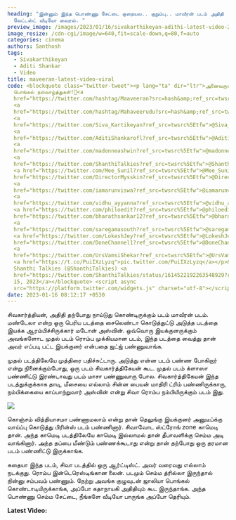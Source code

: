 ```yaml
---
heading: "இன்னும் இந்த பொண்ணு சேட்டை குறையல.. குறும்பு.. மாவீரன் படம் அதிதி
  லேட்டஸ்ட் வீடியோ வைரல். "
preview_image: /images/2023/01/16/sivakarthikeyan-adithi-latest-video-2-.jpg
image_resize: /cdn-cgi/image/w=640,fit=scale-down,q=80,f=auto
categories: cinema
authors: Santhosh
tags:
  - Sivakarthikeyan
  - Aditi Shankar
  - Video
title: maveeran-latest-video-viral
code: <blockquote class="twitter-tweet"><p lang="ta" dir="ltr">அனைவருக்கும் இனிய
  பொங்கல் நல்வாழ்த்துகள்!🎋<a
  href="https://twitter.com/hashtag/Maaveeran?src=hash&amp;ref_src=twsrc%5Etfw">#Maaveeran</a>
  <a
  href="https://twitter.com/hashtag/Mahaveerudu?src=hash&amp;ref_src=twsrc%5Etfw">#Mahaveerudu</a>
  <a
  href="https://twitter.com/Siva_Kartikeyan?ref_src=twsrc%5Etfw">@Siva_Kartikeyan</a>
  <a
  href="https://twitter.com/AditiShankarofl?ref_src=twsrc%5Etfw">@AditiShankarofl</a>
  <a
  href="https://twitter.com/madonneashwin?ref_src=twsrc%5Etfw">@madonneashwin</a>
  <a
  href="https://twitter.com/ShanthiTalkies?ref_src=twsrc%5Etfw">@ShanthiTalkies</a>
  <a href="https://twitter.com/Mee_Sunil?ref_src=twsrc%5Etfw">@Mee_Sunil</a> <a
  href="https://twitter.com/DirectorMysskin?ref_src=twsrc%5Etfw">@DirectorMysskin</a>
  <a
  href="https://twitter.com/iamarunviswa?ref_src=twsrc%5Etfw">@iamarunviswa</a>
  <a
  href="https://twitter.com/vidhu_ayyanna?ref_src=twsrc%5Etfw">@vidhu_ayyanna</a>
  <a href="https://twitter.com/philoedit?ref_src=twsrc%5Etfw">@philoedit</a> <a
  href="https://twitter.com/bharathsankar12?ref_src=twsrc%5Etfw">@bharathsankar12</a>
  <a
  href="https://twitter.com/saregamasouth?ref_src=twsrc%5Etfw">@saregamasouth</a>
  <a href="https://twitter.com/LokeshJey?ref_src=twsrc%5Etfw">@LokeshJey</a> <a
  href="https://twitter.com/DoneChannel1?ref_src=twsrc%5Etfw">@DoneChannel1</a>
  <a
  href="https://twitter.com/UrsVamsiShekar?ref_src=twsrc%5Etfw">@UrsVamsiShekar</a>
  <a href="https://t.co/PuiIXzLyzq">pic.twitter.com/PuiIXzLyzq</a></p>&mdash;
  Shanthi Talkies (@ShanthiTalkies) <a
  href="https://twitter.com/ShanthiTalkies/status/1614522192263548929?ref_src=twsrc%5Etfw">January
  15, 2023</a></blockquote> <script async
  src="https://platform.twitter.com/widgets.js" charset="utf-8"></script>
date: 2023-01-16 08:12:17 +0530
---
```

சிவகார்த்தியன், அதிதி தற்போது நாய்டுது கொண்டிருக்கும் படம் மாவீரன் படம். மண்டேலா என்ற ஒரு பெரிய படத்தை சைலெண்டா கொடுத்துட்டு அடுத்த படத்தை இயக்க ஆரம்பிச்சிருக்கார் மடோன் அஸ்வின். ஒவ்வொரு இயக்குனருக்கும் அவங்களோட முதல் படம் ரொம்ப முக்கியமான படம், இந்த படத்தை வைத்து தான் அவர் எப்படி பட்ட இயக்குனர் என்பதை ஜட்ஜ் பண்ணுவாங்க.

முதல் படத்திலேயே முத்திரை பதிச்சுட்டாரு. அடுத்து என்ன படம் பண்ண போகிறார் என்று நினைக்கும்போது, ஒரு படம் சிவகார்த்திகேயன் கூட. முதல் படம் க்ளாஸா பண்ணிட்டு இரண்டாவது படம் மாசா பண்ணுவாரு போல. சிவகார்த்திகேயன் இந்த படத்துக்குக்காக தாடி, மீசையை எல்லாம் சின்ன பையன் மாதிரி ட்ரிம் பண்ணிருக்காரு, நம்பிக்கையை காப்பாற்றுவார் அஸ்வின் என்று சிவா ரொம்ப நம்பியிருக்கும் படம் இது.

![](/images/2023/01/16/sivakarthikeyan-adithi-latest-video-1-.jpg)

கொஞ்சம் வித்தியாசமா பண்ணாமலாம் என்று தான் தெலுங்கு இயக்குனர் அனுடீப்க்கு வாய்ப்பு கொடுத்து பிரின்ஸ் படம் பண்ணினார். சிவாவோட ஸ்ட்ரோங் zone காமெடி தான். அந்த காமெடி படத்திலேயே காமெடி இல்லாமல் தான் தீபாவளிக்கு செம்ம அடி வாங்கினார். அந்த தப்பை மீண்டும் பண்ணக்கூடாது என்று தான் தற்போது ஒரு தரமான படம் பண்ணிட்டு இருக்காங்க.

கதையா இந்த படம், சிவா படத்தில் ஒரு ஆர்ட்டிஸ்ட். அவர் வரைவது எல்லாம் நடக்குது. ரொம்ப இன்டெரெஸ்டிங்கான லைன். படமும் செம்ம த்ரில்லா இருந்தால் நின்னு சம்பவம் பண்ணும். நேற்று அவங்க குழுவுடன் ஜாலியா பொங்கல் கொண்டாடியிருக்காங்க, அப்போ கதாநாயகி அதிதியும் கூட இருந்தாங்க. அந்த பொண்ணு செம்ம சேட்டை, நீங்களே வீடியோ பாருங்க அப்போ தெரியும். 

**L﻿atest Video:**